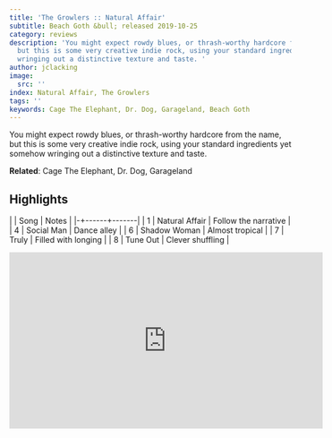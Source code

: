 ```yaml
---
title: 'The Growlers :: Natural Affair'
subtitle: Beach Goth &bull; released 2019-10-25
category: reviews
description: 'You might expect rowdy blues, or thrash-worthy hardcore from the name,
  but this is some very creative indie rock, using your standard ingredients yet somehow
  wringing out a distinctive texture and taste. '
author: jclacking
image:
  src: ''
index: Natural Affair, The Growlers
tags: ''
keywords: Cage The Elephant, Dr. Dog, Garageland, Beach Goth
---
```

You might expect rowdy blues, or thrash-worthy hardcore from the name, but this is some very creative indie rock, using your standard ingredients yet somehow wringing out a distinctive texture and taste. <!--more-->

**Related**: Cage The Elephant, Dr. Dog, Garageland

## Highlights

| | Song | Notes |
|-+------+-------|
| 1 | Natural Affair | Follow the narrative |
| 4 | Social Man | Dance alley |
| 6 | Shadow Woman | Almost tropical |
| 7 | Truly | Filled with longing |
| 8 | Tune Out | Clever shuffling |

<div class="tlo-detail-video"><iframe width="560" height="315" src="https://www.youtube.com/embed/H4NoyUUwGUM" frameborder="0" allow="autoplay; encrypted-media" allowfullscreen></iframe></div>

